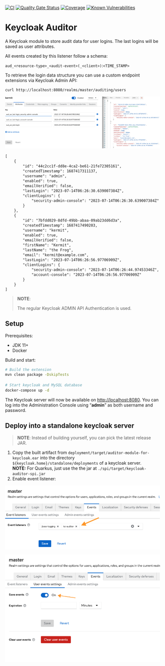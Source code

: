 [![CI](https://github.com/ContinuousSecurityTooling/keycloak-auditor/actions/workflows/build.yml/badge.svg)](https://github.com/ContinuousSecurityTooling/keycloak-auditor/actions/workflows/build.yml)
[![Quality Gate Status](https://sonarcloud.io/api/project_badges/measure?project=ContinuousSecurityTooling_keycloak-auditor&metric=alert_status)](https://sonarcloud.io/dashboard?id=ContinuousSecurityTooling_keycloak-auditor)
[![Coverage](https://sonarcloud.io/api/project_badges/measure?project=ContinuousSecurityTooling_keycloak-auditor&metric=coverage)](https://sonarcloud.io/dashboard?id=ContinuousSecurityTooling_keycloak-auditor)
[![Known Vulnerabilities](https://snyk.io/test/github/ContinuousSecurityTooling/keycloak-auditor/badge.svg)](https://snyk.io/test/github/ContinuousSecurityTooling/keycloak-auditor)

# Keycloak Auditor

A Keycloak module to store audit data for user logins. The last logins will be saved as user attributes.

All events created by this listener follow a schema:

`aud_<resource-type>_<audit-event>(_<client>)`:`<TIME_STAMP>`

To retrieve the login data structure you can use a custom endpoint extensions via Keycloak Admin API:
```
curl http://localhost:8080/realms/master/auditing/users
```

![](.docs/example_user-auditing.png)

```
[
    {
        "id": "44c2cc1f-dd8e-4ca2-be61-21fe72305161",
        "createdTimestamp": 1687417311137,
        "username": "admin",
        "enabled": true,
        "emailVerified": false,
        "lastLogin": "2023-07-14T06:26:30.639007384Z",
        "clientLogins": {
            "security-admin-console": "2023-07-14T06:26:30.639007384Z"
        }
    },
    {
        "id": "7bfdd029-8dfd-49bb-abaa-09ab23dd6d3a",
        "createdTimestamp": 1687417490203,
        "username": "kermit",
        "enabled": true,
        "emailVerified": false,
        "firstName": "Kermit",
        "lastName": "the Frog",
        "email": "kermit@example.com",
        "lastLogin": "2023-07-14T06:26:56.97706909Z",
        "clientLogins": {
            "security-admin-console": "2023-07-14T06:26:44.97453346Z",
            "account-console": "2023-07-14T06:26:56.97706909Z"
        }
    }
]
```

>**NOTE**: 
> 
> The regular Keycloak ADMIN API Authentication is used.

## Setup

Prerequisites:
* JDK 11+
* Docker

Build and start:

```bash
# Build the extension
mvn clean package -DskipTests

# Start keycloak and MySQL database
docker-compose up -d
```

The Keycloak server will now be available on <http://localhost:8080>. You can log into the Administration Console using “**admin**” as both username and password.

## Deploy into a standalone keycloak server

>**NOTE**:
> Instead of building yourself, you can pick the latest release JAR.


1. Copy the built artifact from `deployment/target/auditor-module-for-keycloak.ear` into the directory `${keycloak.home}/standalone/deployments` of a keycloak server.  
**NOTE:** For Quarkus, just use the the jar at `./spi/target/keycloak-auditor-spi.jar`
2. Enable event listener:

![](.docs/keycloak-realm-event-config-step1.png)

![](.docs/keycloak-realm-event-config-step2.png)
